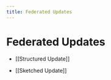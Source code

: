 ```yaml
---
title: Federated Updates
---
```


# Federated Updates
- [[Structured Update]] 

- [[Sketched Update]]






















































